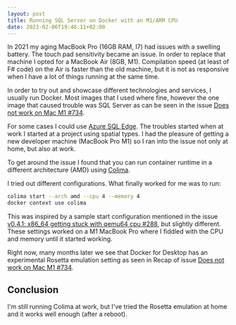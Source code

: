 ```yaml
---
layout: post
title: Running SQL Server on Docker with an M1/ARM CPU
date: 2023-02-06T19:46:11+02:00
---
```


In 2021 my aging MacBook Pro (16GB RAM, I7) had issues with a swelling battery. The touch pad sensitivity became an issue. In order to replace that machine I opted for a MacBook Air (8GB, M1). Compilation speed (at least of F# code) on the Air is faster than the old machine, but it is not as responsive when I have a lot of things running at the same time.

In order to try out and showcase different technologies and services, I usually run Docker. Most images that I used where fine, however the one image that caused trouble was SQL Server as can be seen in the issue [Does not work on Mac M1 #734](https://github.com/microsoft/mssql-docker/issues/734).

For some cases I could use [Azure SQL Edge](https://learn.microsoft.com/en-us/azure/azure-sql-edge/disconnected-deployment). The troubles started when at work I started at a project using spatial types. I had the pleasure of getting a new developer machine (MacBook Pro M1) so I ran into the issue not only at home, but also at work.

To get around the issue I found that you can run container runtime in a different architecture (AMD) using [Colima](https://github.com/abiosoft/colima).

I tried out different configurations. What finally worked for me was to run:

```sh
colima start --arch amd --cpu 4 --memory 4
docker context use colima
```

This was inspired by a sample start configuration mentioned in the issue [v0.4.1: x86_64 getting stuck with qemu64 cpu #288](https://github.com/abiosoft/colima/issues/288), but slightly different. These settings worked on a M1 MacBook Pro where I fiddled with the CPU and memory until it started working.

Right now, many months later we see that Docker for Desktop has an experimental Rosetta emulation setting as seen in Recap of issue [Does not work on Mac M1 #734](https://github.com/microsoft/mssql-docker/issues/734#issuecomment-1382576843).

## Conclusion

I'm still running Colima at work, but I've tried the Rosetta emulation at home and it works well enough (after a reboot).
